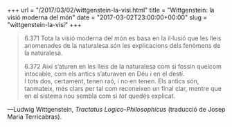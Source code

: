 +++
url = "/2017/03/02/wittgenstein-la-visi.html"
title = "Wittgenstein: la visió moderna del món"
date = "2017-03-02T23:00:00+00:00"
slug = "wittgenstein-la-visi"
+++

> 6.371 Tota la visió moderna del món es basa en la il·lusió que les lleis anomenades de la naturalesa són les explicacions dels fenòmens de la naturalesa.
> 
> 6.372 Així s’aturen en les lleis de la naturalesa com si fossin quelcom intocable, com els antics s’aturaven en Déu i en el destí.  
I tots dos, certament, tenen raó, i no en tenen. Els antics són, tanmateix, més clars per tal com reconeixen un final clar, mentre que en el sistema nou sembla com si *tot* quedés explicat.

—Ludwig Wittgenstein, *Tractatus Logico-Philosophicus* (traducció de Josep Maria Terricabras).

